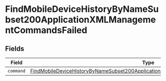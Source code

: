 # FindMobileDeviceHistoryByNameSubset200ApplicationXMLManagementCommandsFailed


## Fields

| Field                                                                                                                                                                                                 | Type                                                                                                                                                                                                  | Required                                                                                                                                                                                              | Description                                                                                                                                                                                           |
| ----------------------------------------------------------------------------------------------------------------------------------------------------------------------------------------------------- | ----------------------------------------------------------------------------------------------------------------------------------------------------------------------------------------------------- | ----------------------------------------------------------------------------------------------------------------------------------------------------------------------------------------------------- | ----------------------------------------------------------------------------------------------------------------------------------------------------------------------------------------------------- |
| `command`                                                                                                                                                                                             | [FindMobileDeviceHistoryByNameSubset200ApplicationXMLManagementCommandsFailedCommand](../../models/operations/findmobiledevicehistorybynamesubset200applicationxmlmanagementcommandsfailedcommand.md) | :heavy_minus_sign:                                                                                                                                                                                    | N/A                                                                                                                                                                                                   |